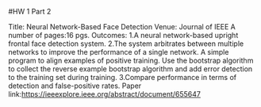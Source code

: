 #HW 1 Part 2

Title: Neural Network-Based Face Detection
Venue: Journal of IEEE
A number of pages:16 pgs.
Outcomes:
      1.A neural network-based upright frontal face detection system.
      2.The system arbitrates between multiple networks to improve the 
        performance of a single network. A simple program to align examples of 
        positive training. Use the bootstrap algorithm to collect the reverse 
        example bootstrap algorithm and add error detection to the training set
        during training.
      3.Compare performance in terms of detection and false-positive rates.
Paper link:https://ieeexplore.ieee.org/abstract/document/655647

